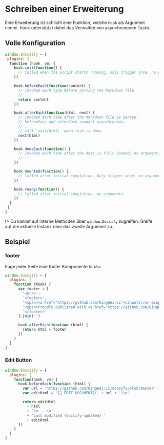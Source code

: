 # Schreiben einer Erweiterung

Eine Erweiterung ist schlicht eine Funktion, welche `hook` als Argument nimmt. hook unterstützt dabei das Verwalten von asynchrononen Tasks.

## Volle Konfiguration

```js
window.$docsify = {
 plugins: [
  function (hook, vm) {
    hook.init(function() {
      // Called when the script starts running, only trigger once, no arguments,
    })

    hook.beforeEach(function(content) {
      // Invoked each time before parsing the Markdown file.
      // ...
      return content
    })

    hook.afterEach(function(html, next) {
      // Invoked each time after the Markdown file is parsed.
      // beforeEach and afterEach support asynchronous。
      // ...
      // call `next(html)` when task is done.
      next(html)
    })

    hook.doneEach(function() {
      // Invoked each time after the data is fully loaded, no arguments,
      // ...
    })

    hook.mounted(function() {
      // Called after initial completion. Only trigger once, no arguments.
    })

    hook.ready(function() {
      // Called after initial completion, no arguments.
    })
  }
 ]
}
```

!> Du kannst auf interne Methoden über `window.Docsify` zugreifen. Greife auf die aktuelle Instanz über das zweite Argument zu.

## Beispiel

### footer

Füge jeder Seite eine footer Komponente hinzu:

```js
window.$docsify = {
  plugins: [
    function (hook) {
      var footer = [
        '<hr/>',
        '<footer>',
        '<span><a href="https://github.com/QingWei-Li">cinwell</a> &copy;2017.</span>',
        '<span>Proudly published with <a href="https://github.com/QingWei-Li/docsify" target="_blank">docsify</a>.</span>',
        '</footer>'
      ].join('')

      hook.afterEach(function (html) {
        return html + footer
      })
    }
  ]
}
```


### Edit Button

```js
window.$docsify = {
  plugins: [
    function(hook, vm) {
      hook.beforeEach(function (html) {
        var url = 'https://github.com/QingWei-Li/docsify/blob/master' + vm.router.getFile()
        var editHtml = '[📝 EDIT DOCUMENT](' + url + ')\n'

        return editHtml
          + html
          + '\n----\n'
          + 'Last modified {docsify-updated} '
          + editHtml
      })
    }
  ]
}
```